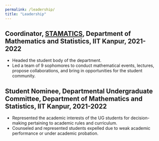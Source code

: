 ```yaml
---
permalink: /leadership/
title: "Leadership"
---
```


## Coordinator, [STAMATICS](https://stamatics.github.io/), Department of Mathematics and Statistics, IIT Kanpur, 2021-2022
- Headed the student body of the department.
- Led a team of 9 sophomores to conduct mathematical events, lectures, propose collaborations, and bring in opportunities for the student community.

## Student Nominee, Departmental Undergraduate Committee, Department of Mathematics and Statistics, IIT Kanpur, 2021-2022
- Represented the academic interests of the UG students for decision-making pertaining to academic rules and curriculum. 
- Counseled and represented students expelled due to weak academic performance or under academic probation.
